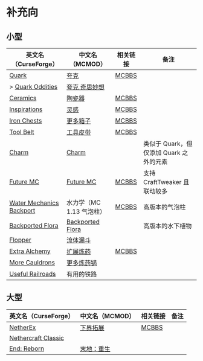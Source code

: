 # 补充向

## 小型

| 英文名（CurseForge）                                                                                     | 中文名（MCMOD）                                          | 相关链接                                               | 备注                                    |
| -------------------------------------------------------------------------------------------------------- | -------------------------------------------------------- | ------------------------------------------------------ | --------------------------------------- |
| [Quark](https://www.curseforge.com/minecraft/mc-mods/quark)                                              | [夸克](https://www.mcmod.cn/class/527.html)              | [MCBBS](https://www.mcbbs.net/thread-648145-1-1.html)  |                                         |
| > [Quark Oddities](https://www.curseforge.com/minecraft/mc-mods/quark-oddities)                          | [夸克 奇思妙想](https://www.mcmod.cn/class/1823.html)    |                                                        |                                         |
| [Ceramics](https://www.curseforge.com/minecraft/mc-mods/ceramics)                                        | [陶瓷器](https://www.mcmod.cn/class/1427.html)           | [MCBBS](https://www.mcbbs.net/thread-686501-1-1.html)  |                                         |
| [Inspirations](https://www.curseforge.com/minecraft/mc-mods/inspirations)                                | [灵感](https://www.mcmod.cn/class/1122.html)             | [MCBBS](https://www.mcbbs.net/thread-940567-1-1.html)  |                                         |
| [Iron Chests](https://www.curseforge.com/minecraft/mc-mods/iron-chests)                                  | [更多箱子](https://www.mcmod.cn/class/20.html)           | [MCBBS](https://www.mcbbs.net/thread-372723-1-1.html)  |                                         |
| [Tool Belt](https://www.curseforge.com/minecraft/mc-mods/tool-belt)                                      | [工具皮带](https://www.mcmod.cn/class/2649.html)         | [MCBBS](https://www.mcbbs.net/thread-677629-1-1.html)  |                                         |
| [Charm](https://www.curseforge.com/minecraft/mc-mods/charm)                                              | [Charm](https://www.mcmod.cn/class/2069.html)            |                                                        | 类似于 Quark，但仅添加 Quark 之外的元素 |
| [Future MC](https://www.curseforge.com/minecraft/mc-mods/future-mc)                                      | [Future MC](https://www.mcmod.cn/class/1608.html)        | [MCBBS](https://www.mcbbs.net/thread-913598-1-1.html)  | 支持 CraftTweaker 且联动较多            |
| [Water Mechanics Backport](https://www.curseforge.com/minecraft/mc-mods/bubble-column-elevator-backport) | 水力学（MC 1.13 气泡柱）                                 | [MCBBS](https://www.mcbbs.net/thread-1055679-1-1.html) | 高版本的气泡柱                          |
| [Backported Flora](https://www.curseforge.com/minecraft/mc-mods/backported-flora)                        | [Backported Flora](https://www.mcmod.cn/class/2675.html) |                                                        | 高版本的水下植物                        |
| [Flopper](https://www.curseforge.com/minecraft/mc-mods/flopper)                                          | [流体漏斗](https://www.mcmod.cn/class/2096.html)         |                                                        |                                         |
| [Extra Alchemy](https://www.curseforge.com/minecraft/mc-mods/extra-alchemy)                              | [扩展炼药](https://www.mcmod.cn/class/2397.html)         | [MCBBS](https://www.mcbbs.net/thread-871236-1-1.html)  |                                         |
| [More Cauldrons](https://www.curseforge.com/minecraft/mc-mods/more-cauldrons)                            | [更多炼药锅](https://www.mcmod.cn/class/2223.html)       |                                                        |                                         |
| [Useful Railroads](https://www.curseforge.com/minecraft/mc-mods/useful-railroads)                 | 有用的铁路                                            |                                                       |                                         |

## 大型

| 英文名（CurseForge）                                                                    | 中文名（MCMOD）                                    | 相关链接                                              | 备注 |
| --------------------------------------------------------------------------------------- | -------------------------------------------------- | ----------------------------------------------------- | ---- |
| [NetherEx](https://www.curseforge.com/minecraft/mc-mods/netherex)                       | [下界拓展](https://www.mcmod.cn/class/942.html)    | [MCBBS](https://www.mcbbs.net/thread-918772-1-1.html) |      |
| [Nethercraft Classic](https://www.curseforge.com/minecraft/mc-mods/nethercraft-classic) |                                                    |                                                       |      |
| [End: Reborn](https://www.curseforge.com/minecraft/mc-mods/end-reborn)                  | [末地：重生](https://www.mcmod.cn/class/2240.html) |                                                       |      |
